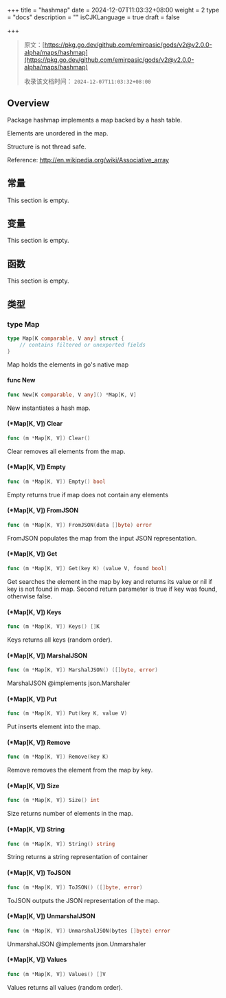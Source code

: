 +++
title = "hashmap"
date = 2024-12-07T11:03:32+08:00
weight = 2
type = "docs"
description = ""
isCJKLanguage = true
draft = false

+++

> 原文：[https://pkg.go.dev/github.com/emirpasic/gods/v2@v2.0.0-alpha/maps/hashmap](https://pkg.go.dev/github.com/emirpasic/gods/v2@v2.0.0-alpha/maps/hashmap)
>
> 收录该文档时间： `2024-12-07T11:03:32+08:00`

## Overview 

Package hashmap implements a map backed by a hash table.

Elements are unordered in the map.

Structure is not thread safe.

Reference: http://en.wikipedia.org/wiki/Associative_array



## 常量

This section is empty.

## 变量 

This section is empty.

## 函数 

This section is empty.

## 类型 

### type Map 

``` go
type Map[K comparable, V any] struct {
	// contains filtered or unexported fields
}
```

Map holds the elements in go's native map

#### func New 

``` go
func New[K comparable, V any]() *Map[K, V]
```

New instantiates a hash map.

#### (*Map[K, V]) Clear 

``` go
func (m *Map[K, V]) Clear()
```

Clear removes all elements from the map.

#### (*Map[K, V]) Empty 

``` go
func (m *Map[K, V]) Empty() bool
```

Empty returns true if map does not contain any elements

#### (*Map[K, V]) FromJSON 

``` go
func (m *Map[K, V]) FromJSON(data []byte) error
```

FromJSON populates the map from the input JSON representation.

#### (*Map[K, V]) Get 

``` go
func (m *Map[K, V]) Get(key K) (value V, found bool)
```

Get searches the element in the map by key and returns its value or nil if key is not found in map. Second return parameter is true if key was found, otherwise false.

#### (*Map[K, V]) Keys 

``` go
func (m *Map[K, V]) Keys() []K
```

Keys returns all keys (random order).

#### (*Map[K, V]) MarshalJSON 

``` go
func (m *Map[K, V]) MarshalJSON() ([]byte, error)
```

MarshalJSON @implements json.Marshaler

#### (*Map[K, V]) Put 

``` go
func (m *Map[K, V]) Put(key K, value V)
```

Put inserts element into the map.

#### (*Map[K, V]) Remove 

``` go
func (m *Map[K, V]) Remove(key K)
```

Remove removes the element from the map by key.

#### (*Map[K, V]) Size 

``` go
func (m *Map[K, V]) Size() int
```

Size returns number of elements in the map.

#### (*Map[K, V]) String 

``` go
func (m *Map[K, V]) String() string
```

String returns a string representation of container

#### (*Map[K, V]) ToJSON 

``` go
func (m *Map[K, V]) ToJSON() ([]byte, error)
```

ToJSON outputs the JSON representation of the map.

#### (*Map[K, V]) UnmarshalJSON 

``` go
func (m *Map[K, V]) UnmarshalJSON(bytes []byte) error
```

UnmarshalJSON @implements json.Unmarshaler

#### (*Map[K, V]) Values 

``` go
func (m *Map[K, V]) Values() []V
```

Values returns all values (random order).
